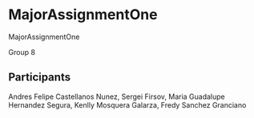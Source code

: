 # MajorAssignmentOne

MajorAssignmentOne

Group 8

## Participants
Andres Felipe Castellanos Nunez,
Sergei Firsov,
Maria Guadalupe Hernandez Segura,
Kenlly Mosquera Galarza,
Fredy Sanchez Granciano
